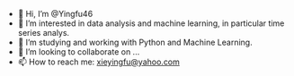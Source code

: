 - 👋 Hi, I’m @Yingfu46
- 👀 I’m interested in data analysis and machine learning, in particular time series analys.
- 🌱 I’m studying and working with Python and Machine Learning.
- 💞️ I’m looking to collaborate on ...
- 📫 How to reach me: xieyingfu@yahoo.com

<!---
Yingfu46/Yingfu46 is a ✨ special ✨ repository because its `README.md` (this file) appears on your GitHub profile.
You can click the Preview link to take a look at your changes.
--->

